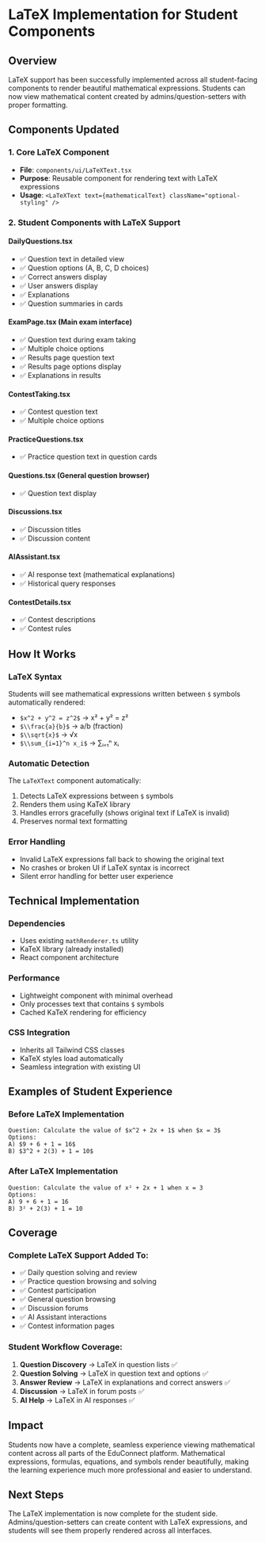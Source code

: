 # LaTeX Implementation for Student Components

## Overview
LaTeX support has been successfully implemented across all student-facing components to render beautiful mathematical expressions. Students can now view mathematical content created by admins/question-setters with proper formatting.

## Components Updated

### 1. **Core LaTeX Component**
- **File**: `components/ui/LaTeXText.tsx`
- **Purpose**: Reusable component for rendering text with LaTeX expressions
- **Usage**: `<LaTeXText text={mathematicalText} className="optional-styling" />`

### 2. **Student Components with LaTeX Support**

#### **DailyQuestions.tsx**
- ✅ Question text in detailed view
- ✅ Question options (A, B, C, D choices)
- ✅ Correct answers display
- ✅ User answers display
- ✅ Explanations
- ✅ Question summaries in cards

#### **ExamPage.tsx** (Main exam interface)
- ✅ Question text during exam taking
- ✅ Multiple choice options
- ✅ Results page question text
- ✅ Results page options display
- ✅ Explanations in results

#### **ContestTaking.tsx**
- ✅ Contest question text
- ✅ Multiple choice options

#### **PracticeQuestions.tsx**
- ✅ Practice question text in question cards

#### **Questions.tsx** (General question browser)
- ✅ Question text display

#### **Discussions.tsx**
- ✅ Discussion titles
- ✅ Discussion content

#### **AIAssistant.tsx**
- ✅ AI response text (mathematical explanations)
- ✅ Historical query responses

#### **ContestDetails.tsx**
- ✅ Contest descriptions
- ✅ Contest rules

## How It Works

### **LaTeX Syntax**
Students will see mathematical expressions written between `$` symbols automatically rendered:
- `$x^2 + y^2 = z^2$` → x² + y² = z²
- `$\\frac{a}{b}$` → a/b (fraction)
- `$\\sqrt{x}$` → √x
- `$\\sum_{i=1}^n x_i$` → ∑ᵢ₌₁ⁿ xᵢ

### **Automatic Detection**
The `LaTeXText` component automatically:
1. Detects LaTeX expressions between `$` symbols
2. Renders them using KaTeX library
3. Handles errors gracefully (shows original text if LaTeX is invalid)
4. Preserves normal text formatting

### **Error Handling**
- Invalid LaTeX expressions fall back to showing the original text
- No crashes or broken UI if LaTeX syntax is incorrect
- Silent error handling for better user experience

## Technical Implementation

### **Dependencies**
- Uses existing `mathRenderer.ts` utility
- KaTeX library (already installed)
- React component architecture

### **Performance**
- Lightweight component with minimal overhead
- Only processes text that contains `$` symbols
- Cached KaTeX rendering for efficiency

### **CSS Integration**
- Inherits all Tailwind CSS classes
- KaTeX styles load automatically
- Seamless integration with existing UI

## Examples of Student Experience

### **Before LaTeX Implementation**
```
Question: Calculate the value of $x^2 + 2x + 1$ when $x = 3$
Options:
A) $9 + 6 + 1 = 16$
B) $3^2 + 2(3) + 1 = 10$
```

### **After LaTeX Implementation**
```
Question: Calculate the value of x² + 2x + 1 when x = 3
Options:
A) 9 + 6 + 1 = 16
B) 3² + 2(3) + 1 = 10
```

## Coverage

### **Complete LaTeX Support Added To:**
- ✅ Daily question solving and review
- ✅ Practice question browsing and solving
- ✅ Contest participation
- ✅ General question browsing
- ✅ Discussion forums
- ✅ AI Assistant interactions
- ✅ Contest information pages

### **Student Workflow Coverage:**
1. **Question Discovery** → LaTeX in question lists ✅
2. **Question Solving** → LaTeX in question text and options ✅
3. **Answer Review** → LaTeX in explanations and correct answers ✅
4. **Discussion** → LaTeX in forum posts ✅
5. **AI Help** → LaTeX in AI responses ✅

## Impact

Students now have a complete, seamless experience viewing mathematical content across all parts of the EduConnect platform. Mathematical expressions, formulas, equations, and symbols render beautifully, making the learning experience much more professional and easier to understand.

## Next Steps

The LaTeX implementation is now complete for the student side. Admins/question-setters can create content with LaTeX expressions, and students will see them properly rendered across all interfaces.
